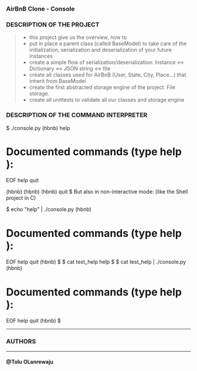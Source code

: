 ### AirBnB Clone - Console

### DESCRIPTION OF THE PROJECT
>
> - this project give us the overview, how to
> - put in place a parent class (called BaseModel) to take care of the initialization, serialization and deserialization of your future instances
> - create a simple flow of serialization/deserialization: Instance <-> Dictionary <-> JSON string <-> file
> - create all classes used for AirBnB (User, State, City, Place…) that inherit from BaseModel
> - create the first abstracted storage engine of the project: File storage.
> - create all unittests to validate all our classes and storage engine
> 
> 
### DESCRIPTION OF THE COMMAND INTERPRETER
$ ./console.py
(hbnb) help

Documented commands (type help <topic>):
========================================
EOF  help  quit

(hbnb) 
(hbnb) 
(hbnb) quit
$
But also in non-interactive mode: (like the Shell project in C)

$ echo "help" | ./console.py
(hbnb)

Documented commands (type help <topic>):
========================================
EOF  help  quit
(hbnb) 
$
$ cat test_help
help
$
$ cat test_help | ./console.py
(hbnb)

Documented commands (type help <topic>):
========================================
EOF  help  quit
(hbnb) 
$
****
### AUTHORS
***
#### @Tolu OLanrewaju

